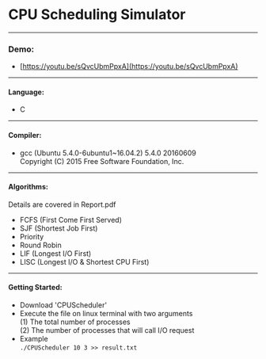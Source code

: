 # CPU Scheduling Simulator

----
### Demo:
- [https://youtu.be/sQvcUbmPpxA](https://youtu.be/sQvcUbmPpxA)

----
#### Language: 
- C

----
#### Compiler:
- gcc (Ubuntu 5.4.0-6ubuntu1~16.04.2) 5.4.0 20160609<br>
Copyright (C) 2015 Free Software Foundation, Inc.

----
#### Algorithms:
Details are covered in Report.pdf
- FCFS (First Come First Served)
- SJF (Shortest Job First)
- Priority
- Round Robin
- LIF (Longest I/O First)
- LISC (Longest I/O & Shortest CPU First)

---
#### Getting Started:
- Download 'CPUScheduler'
- Execute the file on linux terminal with two arguments<br>
(1) The total number of processes<br>
(2) The number of processes that will call I/O request<br>
- Example<br>
`./CPUScheduler 10 3 >> result.txt`
<br>
